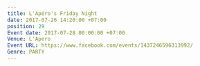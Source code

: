 ```yaml
---
title: L'Apéro's Friday Night
date: 2017-07-26 14:20:00 +07:00
position: 29
Event date: 2017-07-28 00:00:00 +07:00
Venue: L'Apero
Event URL: https://www.facebook.com/events/1437246596313992/
Genre: PARTY
---
```


